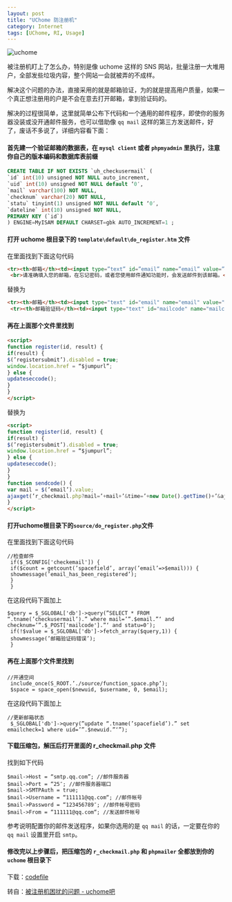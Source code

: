 ```yaml
---
layout: post
title: "UChome 防注册机"
category: Internet
tags: [UChome, RI, Usage]
---
```


![uchome](//cdn.09hd.com/images/2010/09/uchome.png "uchome")

被注册机盯上了怎么办，特别是像 uchome 这样的 SNS 网站，批量注册一大堆用户，全部发些垃圾内容，整个网站一会就被弄的不成样。

解决这个问题的办法，直接采用的就是邮箱验证，为的就是提高用户质量，如果一个真正想注册用的户是不会在意去打开邮箱，拿到验证码的。

<!-- more -->

解决的过程很简单，这里就简单公布下代码和一个通用的邮件程序，即使你的服务器没装或没开通邮件服务，也可以借助像 `qq mail` 这样的第三方发送邮件，好了，废话不多说了，详细内容看下面：

#### 首先建一个验证邮箱的数据表，在 `mysql client` 或者 `phpmyadmin` 里执行，注意你自己的版本编码和数据库表前缀

```sql
CREATE TABLE IF NOT EXISTS `uh_checkusermail` (
`id` int(10) unsigned NOT NULL auto_increment,
`uid` int(10) unsigned NOT NULL default ‘0′,
`mail` varchar(100) NOT NULL,
`checknum` varchar(20) NOT NULL,
`statu` tinyint(1) unsigned NOT NULL default ‘0′,
`dateline` int(10) unsigned NOT NULL,
PRIMARY KEY (`id`)
) ENGINE=MyISAM DEFAULT CHARSET=gbk AUTO_INCREMENT=1 ;
```

#### 打开 uchome 根目录下的 `template\default\do_register.htm` 文件

在里面找到下面这句代码

```html
<tr><th>邮箱</th><td><input type=”text” id=”email” name=”email” value=”@” tabindex=”5″ />
 <br>请准确填入您的邮箱，在忘记密码，或者您使用邮件通知功能时，会发送邮件到该邮箱。</td></tr>
````

替换为

```html
<tr><th>邮箱</th><td><input type="text" id="email" name="email" value="@" tabindex="5" />&nbsp;&nbsp;<input type="button" onclick="sendcode()" value="发送邮箱验证码" />&nbsp;<span id="sendmsg"></span></td></tr>
 <tr><th>邮箱验证码</th><td><input type="text" id="mailcode" name="mailcode" value="" tabindex="6" /></td></tr>
```

#### 再在上面那个文件里找到

```html
<script>
function register(id, result) {
if(result) {
$(’registersubmit’).disabled = true;
window.location.href = “$jumpurl”;
} else {
updateseccode();
}
}
</script>
```

替换为

```html
<script>
function register(id, result) {
if(result) {
$(’registersubmit’).disabled = true;
window.location.href = “$jumpurl”;
} else {
updateseccode();
}
}
function sendcode() {
var mail = $(’email’).value;
ajaxget(’r_checkmail.php?mail=’+mail+’&time=’+new Date().getTime()+’&ajaxdiv=sendmsg’, ’sendmsg’);
}
</script>
```

#### 打开uchome根目录下的`source/do_register.php`文件

在里面找到下面这句代码

```js+php
//检查邮件
 if($_SCONFIG['checkemail']) {
 if($count = getcount(’spacefield’, array(’email’=>$email))) {
 showmessage(’email_has_been_registered’);
 }
 }
```

在这段代码下面加上

```js+php
$query = $_SGLOBAL['db']->query(”SELECT * FROM “.tname(’checkusermail’).” where mail=’”.$email.”‘ and checknum=’”.$_POST['mailcode'].”‘ and statu=0″);
 if(!$value = $_SGLOBAL['db']->fetch_array($query,1)) {
 showmessage(’邮箱验证码错误’);
 }
```

#### 再在上面那个文件里找到

```js+php
//开通空间
 include_once(S_ROOT.’./source/function_space.php’);
 $space = space_open($newuid, $username, 0, $email);
```

在这段代码下面加上

```js+php
//更新邮箱状态
 $_SGLOBAL['db']->query(”update “.tname(’spacefield’).” set emailcheck=1 where uid=’”.$newuid.”‘”);
```

#### 下载压缩包，解压后打开里面的 r_checkmail.php 文件

找到如下代码

```js+php
$mail->Host = “smtp.qq.com”; //邮件服务器
$mail->Port = “25″; //邮件服务器端口
$mail->SMTPAuth = true;
$mail->Username = “111111@qq.com“; //邮件帐号
$mail->Password = “123456789″; //邮件帐号密码
$mail->From = “111111@qq.com“; //发送邮件帐号
```

参考说明配置你的邮件发送程序，如果你选用的是 `qq mail` 的话，一定要在你的 `qq mail` 设置里开启 `smtp`。

#### 修改完以上步骤后，把压缩包的 `r_checkmail.php` 和 `phpmailer` 全都放到你的 `uchome` 根目录下

下载：[codefile](//cdn.09hd.com/images/2010/09/codefile.zip)

转自：[被注册机困扰的问题 - uchome吧](http://www.uchome8.com/127)
